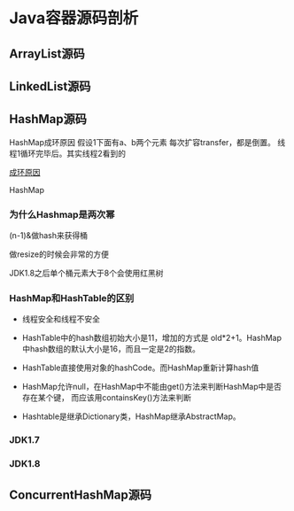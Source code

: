 # Java容器源码剖析

## ArrayList源码

## LinkedList源码

## HashMap源码
HashMap成环原因
假设1下面有a、b两个元素
每次扩容transfer，都是倒置。
线程1循环完毕后。其实线程2看到的

[成环原因](https://juejin.im/post/6844903942720061447)

HashMap

### 为什么Hashmap是两次幂

(n-1)&做hash来获得桶

做resize的时候会非常的方便



JDK1.8之后单个桶元素大于8个会使用红黑树



### HashMap和HashTable的区别

+ 线程安全和线程不安全

+ HashTable中的hash数组初始大小是11，增加的方式是 old*2+1。HashMap中hash数组的默认大小是16，而且一定是2的指数。
+ HashTable直接使用对象的hashCode。而HashMap重新计算hash值
+ HashMap允许null，在HashMap中不能由get()方法来判断HashMap中是否存在某个键， 而应该用containsKey()方法来判断
+ Hashtable是继承Dictionary类，HashMap继承AbstractMap。

### JDK1.7

### JDK1.8

## ConcurrentHashMap源码

